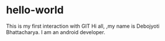 # hello-world
This is my first interaction with GIT
 Hi all, ,my name is Debojyoti Bhattacharya. I am an android developer. 
